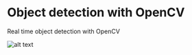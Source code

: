 # Object detection with OpenCV

Real time object detection with OpenCV

![alt text](http://opencv-python-tutroals.readthedocs.io/en/latest/_images/face.jpg)
